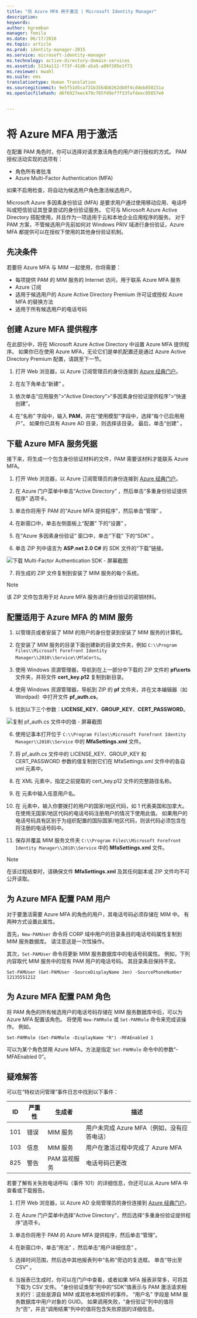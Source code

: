 ```yaml
---
title: "将 Azure MFA 用于激活 | Microsoft Identity Manager"
description: 
keywords: 
author: kgremban
manager: femila
ms.date: 06/17/2016
ms.topic: article
ms.prod: identity-manager-2015
ms.service: microsoft-identity-manager
ms.technology: active-directory-domain-services
ms.assetid: 5134a112-f73f-41d0-a5a5-a89f285e1f73
ms.reviewer: mwahl
ms.suite: ems
translationtype: Human Translation
ms.sourcegitcommit: 9e5f51d5ca731b3564b8262db0f4cddeb850231a
ms.openlocfilehash: d6f6927eec479c705fd9ef7f33fafdeec05857e0


---
```


# 将 Azure MFA 用于激活
在配置 PAM 角色时，你可以选择对请求激活角色的用户进行授权的方式。 PAM 授权活动实现的选项有：

- 角色所有者批准
- Azure Multi-Factor Authentication (MFA)

如果不启用检查，将自动为候选用户角色激活候选用户。

Microsoft Azure 多因素身份验证 (MFA) 是要求用户通过使用移动应用、电话呼叫或短信验证其登录尝试的身份验证服务。 它可与 Microsoft Azure Active Directory 搭配使用，并且作为一项适用于云和本地企业应用程序的服务。 对于 PAM 方案，不管候选用户先前如何对 Windows PRIV 域进行身份验证，Azure MFA 都提供可以在授权下使用的其他身份验证机制。

## 先决条件

若要将 Azure MFA 与 MIM 一起使用，你将需要：

- 每项提供 PAM 的 MIM 服务的 Internet 访问，用于联系 Azure MFA 服务
- Azure 订阅
- 适用于候选用户的 Azure Active Directory Premium 许可证或授权 Azure MFA 的替换方法
- 适用于所有候选用户的电话号码

## 创建 Azure MFA 提供程序

在此部分中，将在 Microsoft Azure Active Directory 中设置 Azure MFA 提供程序。  如果你已在使用 Azure MFA，无论它们是单机配置还是通过 Azure Active Directory Premium 配置，请跳至下一节。

1.  打开 Web 浏览器，以 Azure 订阅管理员的身份连接到 [Azure 经典门户](https://manage.windowsazure.com)。

2.  在左下角单击“新建” 。

3.  依次单击“应用服务”>“Active Directory”>“多因素身份验证提供程序”>“快速创建”。

4.  在“名称”  字段中，输入 **PAM**，并在“使用模型”字段中，选择“每个已启用用户”。 如果你已具有 Azure AD 目录，则选择该目录。 最后，单击“创建” 。

## 下载 Azure MFA 服务凭据

接下来，将生成一个包含身份验证材料的文件，PAM 需要该材料才能联系 Azure MFA。

1. 打开 Web 浏览器，以 Azure 订阅管理员的身份连接到 [Azure 经典门户](https://manage.windowsazure.com)。

2.  在 Azure 门户菜单中单击“Active Directory”  ，然后单击“多重身份验证提供程序”  选项卡。

3.  单击你将用于 PAM 的“Azure MFA 提供程序”，然后单击“管理” 。

4.  在新窗口中，单击左侧面板上“配置” 下的“设置” 。

5.  在“Azure 多因素身份验证”  窗口中，单击“下载”  下的“SDK” 。

6.  单击 ZIP 列中语言为 **ASP.net 2.0 C\#** 的 SDK 文件的“下载”链接。

![下载 Multi-Factor Authentication SDK - 屏幕截图](media/PAM-Azure-MFA-Activation-Image-1.png)

7.  将生成的 ZIP 文件复制到安装了 MIM 服务的每个系统。 

>[!NOTE] 
> 该 ZIP 文件包含用于对 Azure MFA 服务进行身份验证的密钥材料。

## 配置适用于 Azure MFA 的 MIM 服务

1.  以管理员或者安装了 MIM 的用户的身份登录到安装了 MIM 服务的计算机。

2.  在安装了 MIM 服务的目录下面创建新的目录文件夹，例如 `C:\\Program Files\\Microsoft Forefront Identity Manager\\2010\\Service\\MfaCerts`。

3.  使用 Windows 资源管理器，导航到在上一部分中下载的 ZIP 文件的 **pf\\certs** 文件夹，并将文件 **cert\_key.p12** 复制到新目录。

4.  使用 Windows 资源管理器，导航到 ZIP 的 **pf** 文件夹，并在文本编辑器（如 Wordpad）中打开文件 **pf\_auth.cs**。

5.  找到以下三个参数：**LICENSE\_KEY**、**GROUP\_KEY**、**CERT\_PASSWORD**。

![复制 pf\_auth.cs 文件中的值 - 屏幕截图](media/PAM-Azure-MFA-Activation-Image-2.png)

6.  使用记事本打开位于 `C:\\Program Files\\Microsoft Forefront Identity Manager\\2010\\Service` 中的 **MfaSettings.xml** 文件。

7.  将 pf\_auth.cs 文件中的 LICENSE\_KEY、GROUP\_KEY 和 CERT\_PASSWORD 参数的值复制到它们在 MfaSettings.xml 文件中的各自 xml 元素中。

8.  在 **<CertFilePath>** XML 元素中，指定之前提取的 cert\_key.p12 文件的完整路径名称。

9.  在 **<username>** 元素中输入任意用户名。

10.  在 **<DefaultCountryCode>** 元素中，输入你要拨打的用户的国家/地区代码，如 1 代表美国和加拿大。 在使用无国家/地区代码的电话号码注册用户的情况下使用此值。 如果用户的电话号码具有区别于为组织配置的国际国家/地区代码，则该代码必须包含在将注册的电话号码中。

11.  保存并覆盖 MIM 服务文件夹 `C:\\Program Files\\Microsoft Forefront Identity Manager\\2010\\Service` 中的 **MfaSettings.xml** 文件。 

> [!NOTE] 
> 在该过程结束时，请确保文件 **MfaSettings.xml** 及其任何副本或 ZIP 文件均不可公开读取。

## 为 Azure MFA 配置 PAM 用户

对于要激活需要 Azure MFA 的角色的用户，其电话号码必须存储在 MIM 中。 有两种方式设置此属性。

首先，`New-PAMUser` 命令将 CORP 域中用户的目录条目的电话号码属性复制到 MIM 服务数据库。 请注意这是一次性操作。

其次，`Set-PAMUser` 命令将更新 MIM 服务数据库中的电话号码属性。 例如，下列内容取代 MIM 服务中的现有 PAM 用户的电话号码。 其目录条目保持不变。

```
Set-PAMUser (Get-PAMUser -SourceDisplayName Jen) -SourcePhoneNumber 12135551212
```


## 为 Azure MFA 配置 PAM 角色

将 PAM 角色的所有候选用户的电话号码存储在 MIM 服务数据库中后，可以为 Azure MFA 配置该角色。 将使用 `New-PAMRole` 或 `Set-PAMRole` 命令来完成该操作。 例如，

```
Set-PAMRole (Get-PAMRole -DisplayName "R") -MFAEnabled 1
```

可以为某个角色禁用 Azure MFA，方法是指定 `Set-PAMRole` 命令中的参数“-MFAEnabled 0”。

## 疑难解答

可以在“特权访问管理”事件日志中找到以下事件：

| ID  | 严重性 | 生成者 | 描述 |
|-----|----------|--------------|-------------|
| 101 | 错误       | MIM 服务            | 用户未完成 Azure MFA（例如，没有应答电话） |
| 103 | 信息 | MIM 服务            | 用户在激活过程中完成了 Azure MFA                       |
| 825 | 警告     | PAM 监视服务 | 电话号码已更改                                |

若要了解有关失败电话呼叫（事件 101）的详细信息，你还可以从 Azure MFA 中查看或下载报告。

1.  打开 Web 浏览器，以 Azure AD 全局管理员的身份连接到 [Azure 经典门户](https://manage.windowsazure.com)。

2.  在 Azure 门户菜单中选择“Active Directory”，然后选择“多重身份验证提供程序”选项卡。

3.  单击你将用于 PAM 的 Azure MFA 提供程序，然后单击“管理”。

4.  在新窗口中，单击“用法” ，然后单击“用户详细信息” 。

5.  选择时间范围，然后选中其他报表列中“名称”旁边的复选框。 单击“导出至 CSV” 。

6.  当报表已生成时，你可以在门户中查看，或者如果 MFA 报表非常多，可将其下载为 CSV 文件。 “身份验证类型”列中的“SDK”值表示与 PAM 激活请求相关的行：这些是源自 MIM 或其他本地软件的事件。 “用户名”  字段是 MIM 服务数据库中用户对象的 GUID。 如果调用失败，“身份验证”列中的值将为“否”，并且“调用结果”列中的值将包含失败原因的详细信息。



<!--HONumber=Jun16_HO5-->


